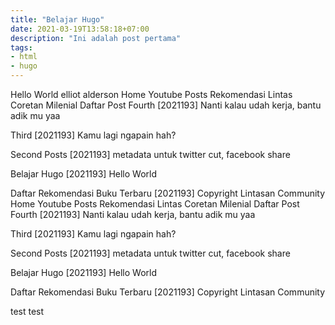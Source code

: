 ```yaml
---
title: "Belajar Hugo"
date: 2021-03-19T13:58:18+07:00
description: "Ini adalah post pertama"
tags:
- html
- hugo
---
```

Hello World elliot alderson Home Youtube Posts Rekomendasi
Lintas Coretan Milenial
Daftar Post
Fourth [2021193]
Nanti kalau udah kerja, bantu adik mu yaa

Third [2021193]
Kamu lagi ngapain hah?

Second Posts [2021193]
metadata untuk twitter cut, facebook share

Belajar Hugo [2021193]
Hello World

Daftar Rekomendasi
Buku Terbaru [2021193]
Copyright Lintasan Community
Home Youtube Posts Rekomendasi
Lintas Coretan Milenial
Daftar Post
Fourth [2021193]
Nanti kalau udah kerja, bantu adik mu yaa

Third [2021193]
Kamu lagi ngapain hah?

Second Posts [2021193]
metadata untuk twitter cut, facebook share

Belajar Hugo [2021193]
Hello World

Daftar Rekomendasi
Buku Terbaru [2021193]
Copyright Lintasan Community

test test
